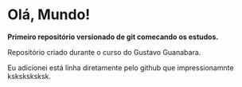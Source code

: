 # Olá, Mundo!
**Primeiro repositório versionado de git comecando os estudos.**

Repositório criado durante o curso do Gustavo Guanabara.

Eu adicionei está linha diretamente pelo github que impressionamnte ksksksksksk.
